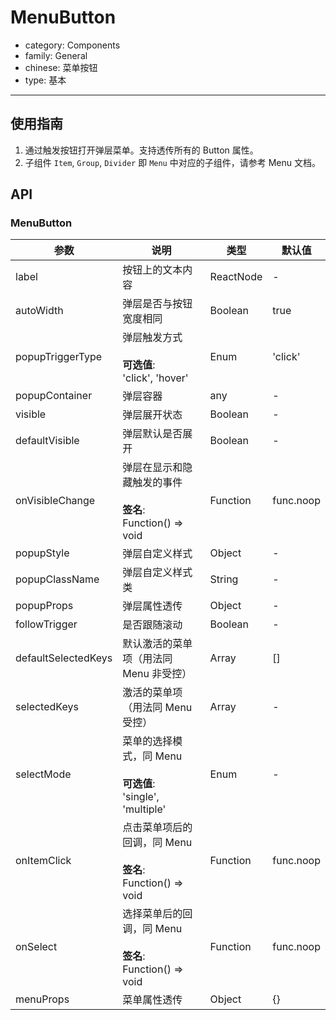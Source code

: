 # MenuButton

-   category: Components
-   family: General
-   chinese: 菜单按钮
-   type: 基本

---

## 使用指南

1.  通过触发按钮打开弹层菜单。支持透传所有的 Button 属性。
2.  子组件 `Item`, `Group`, `Divider` 即 `Menu` 中对应的子组件，请参考 Menu 文档。

## API

### MenuButton

| 参数                  | 说明                                                     | 类型        | 默认值       |
| ------------------- | ------------------------------------------------------ | --------- | --------- |
| label               | 按钮上的文本内容                                               | ReactNode | -         |
| autoWidth           | 弹层是否与按钮宽度相同                                            | Boolean   | true      |
| popupTriggerType    | 弹层触发方式<br/><br/>**可选值**:<br/>'click', 'hover'             | Enum      | 'click'   |
| popupContainer      | 弹层容器                                                   | any       | -         |
| visible             | 弹层展开状态                                                 | Boolean   | -         |
| defaultVisible      | 弹层默认是否展开                                               | Boolean   | -         |
| onVisibleChange     | 弹层在显示和隐藏触发的事件<br/><br/>**签名**:<br/>Function() => void     | Function  | func.noop |
| popupStyle          | 弹层自定义样式                                                | Object    | -         |
| popupClassName      | 弹层自定义样式类                                               | String    | -         |
| popupProps          | 弹层属性透传                                                 | Object    | -         |
| followTrigger       | 是否跟随滚动                                                 | Boolean   | -         |
| defaultSelectedKeys | 默认激活的菜单项（用法同 Menu 非受控）                                 | Array     | \[]       |
| selectedKeys        | 激活的菜单项（用法同 Menu 受控）                                    | Array     | -         |
| selectMode          | 菜单的选择模式，同 Menu<br/><br/>**可选值**:<br/>'single', 'multiple' | Enum      | -         |
| onItemClick         | 点击菜单项后的回调，同 Menu<br/><br/>**签名**:<br/>Function() => void  | Function  | func.noop |
| onSelect            | 选择菜单后的回调，同 Menu<br/><br/>**签名**:<br/>Function() => void   | Function  | func.noop |
| menuProps           | 菜单属性透传                                                 | Object    | {}        |
